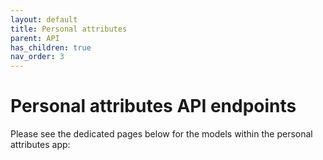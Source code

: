 ```yaml
---
layout: default
title: Personal attributes
parent: API
has_children: true
nav_order: 3
---
```

# Personal attributes API endpoints
Please see the dedicated pages below for the models within the personal attributes app:


